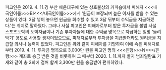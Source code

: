 피고인은 2019. 4. 11.경 부산 해운대구에 있는 상호불상의 커피숍에서 피해자 <<<내국인이름>>>BI<<</내국인이름>>>에게 ‘원금이 보장되며 높은 이자를 받을 수 있는 상품이 있다. 3달 넣어 놓으면 원금을 회수할 수 있고 3달 뒤부터 수익금을 지급하겠다.'는 취지로 말하였다.
그러나 사실 피고인은 피해자로부터 받은 투자금을 불법 사설 스포츠도박의 도박자금이나 기존 투자자들에 대한 수익금 명목으로 지급하는 일명 ‘돌려막기' 용도로 사용할 생각이었으므로, 피해자로부터 투자금을 지급받더라도 원리금을 지급할 의사나 능력이 없었다.
피고인은 위와 같이 피해자를 기망하여 이에 속은 피해자로부터 2019. 4. 11. 투자금 명목으로 3,000만 원을 피고인 명의 <<<은행>>>N<<</은행>>> 계좌로 송금 받은 것을 비롯하여 그 때부터 2020. 1. 11.까지 별지 범죄일람표 기재와 같이 총 2회에 걸쳐 합계 3,300만 원을 송금받아 편취하였다.